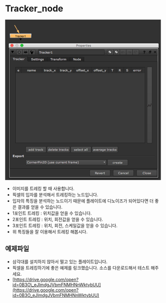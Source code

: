 # Tracker\_node

![](../../.gitbook/assets/tracker_node.png)

* 이미지를 트레킹 할 때 사용합니다.
* 픽셀의 입자를 분석해서 트레킹하는 노드입니다.
* 입자의 특징을 분석하는 노드이기 때문에 플레이트에 디노이즈가 되어있다면 더 좋은 결과를 얻을 수 있습니다.
* 1포인트 트레킹 : 위치값을 얻을 수 있습니다.
* 2포인트 트레킹 : 위치, 회전값을 얻을 수 있습니다.
* 3포인트 트레킹 : 위치, 회전, 스케일값을 얻을 수 있습니다.
* 위 특징들을 잘 이용해서 트레킹 해봅시다.

## 예제파일

* 삼각대를 설치하지 않아서 떨고 있는 플레이트입니다.
* 픽셀을 트레킹하기에 좋은 예제를 링크했습니다. 소스를 다운로드해서 테스트 해주세요.
* [https://drive.google.com/open?id=0B3O\_eJlmdgJVbmFNMHNnWktybUU](https://drive.google.com/open?id=0B3O_eJlmdgJVbmFNMHNnWktybUU)

